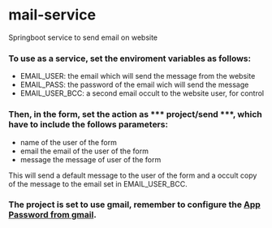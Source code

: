 # mail-service
Springboot service to send email on website

### To use as a service, set the enviroment variables as follows:
  - EMAIL_USER: the email which will send the message from the website
  - EMAIL_PASS: the password of the email wich will send the message
  - EMAIL_USER_BCC: a second email occult to the website user, for control


### Then, in the form, set the action as *** project/send ***, which have to include the follows parameters:
  - name of the user of the form
  - email the email of the user of the form
  - message the message of user of the form
  
This will send a default message to the user of the form and a occult copy of the message to the email set in EMAIL_USER_BCC.

### The project is set to use gmail, remember to configure the [App Password from gmail](https://support.google.com/accounts/answer/185833?hl=en).
